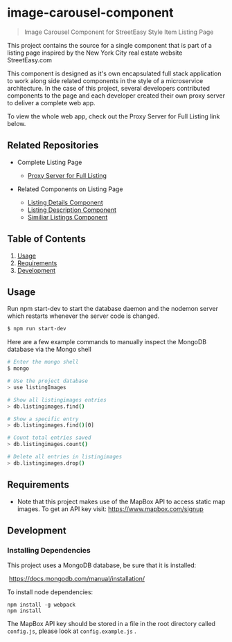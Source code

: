# image-carousel-component
> Image Carousel Component for StreetEasy Style Item Listing Page

This project contains the source for a single component that is part of a listing page inspired by the New York City real estate website StreetEasy.com

This component is designed as it's own encapsulated full stack application to work along side related components in the style of a microservice architecture. In the case of this project, several developers contributed components to the page and each developer created their own proxy server to deliver a complete web app.

To view the whole web app, check out the Proxy Server for Full Listing link below.

## Related Repositories

- Complete Listing Page
  - [Proxy Server for Full Listing](https://github.com/Team-Elysium/streeteasy-listing-proxy-server-jte)

- Related Components on Listing Page
  - [Listing Details Component](https://github.com/Team-Elysium/listing-details)
  - [Listing Description Component](https://github.com/Team-Elysium/Description-Amenities-About_the_Building)
  - [Similiar Listings Component](https://github.com/Team-Elysium/Similar-Listings-Recommendations)

## Table of Contents

1. [Usage](https://github.com/hackreactor/hrnyc19-front-end-capstone#Usage)
2. [Requirements](https://github.com/hackreactor/hrnyc19-front-end-capstone#requirements)
3. [Development](https://github.com/hackreactor/hrnyc19-front-end-capstone#development)

## Usage

Run npm start-dev to start the database daemon and the nodemon server which restarts whenever the server code is changed.

```bash
$ npm run start-dev
```

Here are a few example commands to manually inspect the MongoDB database via the Mongo shell

```bash
# Enter the mongo shell
$ mongo

# Use the project database
> use listingImages

# Show all listingimages entries
> db.listingimages.find()

# Show a specific entry
> db.listingimages.find()[0]

# Count total entries saved
> db.listingimages.count()

# Delete all entries in listingimages
> db.listingimages.drop()

```

## Requirements

- Note that this project makes use of the MapBox API to access static map images. To get an API key visit: https://www.mapbox.com/signup

## Development

### Installing Dependencies

This project uses a MongoDB database, be sure that it is installed: 

​	https://docs.mongodb.com/manual/installation/

To install node dependencies:

```
npm install -g webpack
npm install
```

The MapBox API key should be stored in a file in the root directory called `config.js`, please look at `config.example.js` .